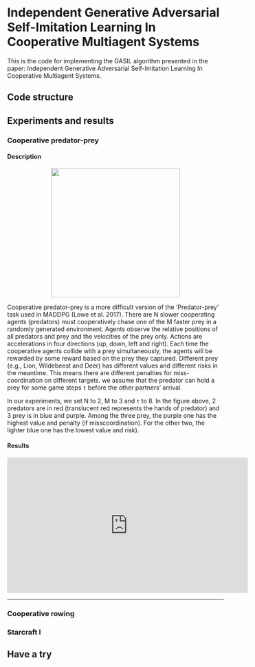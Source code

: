 # Independent Generative Adversarial Self-Imitation Learning In Cooperative Multiagent Systems

This is the code for implementing the GASIL algorithm presented in the paper: Independent Generative Adversarial Self-Imitation Learning In Cooperative Multiagent Systems. 

## Code structure


## Experiments and results
### Cooperative predator-prey

#### Description
<center><img width = '300' height ='300' src ="https://raw.githubusercontent.com/tjuHaoXiaotian/GASIL/master/files/img/predator-prey.png"/></center>

Cooperative predator-prey is a more difficult version of the ’Predator-prey’ task used in MADDPG (Lowe et al. 2017). There are N slower cooperating agents (predators) must cooperatively chase one of the M faster prey in a randomly generated environment. Agents observe the relative positions of all predators and prey and the velocities of the prey only. Actions are accelerations in four directions (up, down, left and right). Each time the cooperative agents collide with a prey simultaneously, the agents will be rewarded by some reward based on the prey they captured. Different prey (e.g., Lion, Wildebeest
and Deer) has different values and different risks in the meantime. This means there are different penalties for miss-coordination on different targets. we assume that the predator can hold a prey for some game steps `t` before the other partners’ arrival.

In our experiments, we set N to 2, M to 3 and `t` to 8. In the figure above, 2 predators are in red (translucent red represents the hands of predator) and 3 prey is in blue and purple. Among the three prey, the purple one has the highest value and penalty (if misscoordination). For the other two, the lighter blue one has the lowest value and risk).
#### Results  

<iframe width="560" height="315" src="https://raw.githubusercontent.com/tjuHaoXiaotian/GASIL/master/files/video/cooperative_predator_prey_ddpg.mp4" frameborder="0" allowfullscreen></iframe>

---


### Cooperative rowing 


### Starcraft I


## Have a try


